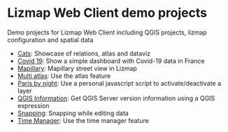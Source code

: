 # Lizmap Web Client demo projects

Demo projects for Lizmap Web Client including QGIS projects, lizmap configuration and spatial data

* [Cats](cats/): Showcase of relations, atlas and dataviz
* [Covid 19](covid_19_fr/): Show a simple dashboard with Covid-19 data in France
* [Mapillary](mapillary/): Mapillary street view in Lizmap
* [Multi atlas](multi_atlas/): Use the atlas feature
* [Paris by night](lampadaires/): Use a personal javascript script to activate/deactivate a layer
* [QGIS Information](qgis_info/): Get QGIS Server version information using a QGIS expression
* [Snapping](snapping/): Snapping while editing data
* [Time Manager](time_manager_earthquake/): Use the time manager feature

